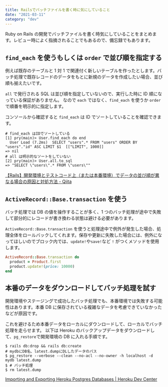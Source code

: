 ```yaml
---
title: Railsでバッチファイルを書く時に気にしていること
date: "2021-03-11"
category: "dev"
---
```


Ruby on Rails の開発でバッチファイルを書く時気にしていることをまとめます。レビュー時によく指摘されることでもあるので、備忘録でもあります。

## `find_each` を使うもしくは `order` で並び順を指定する

例えば既存のテーブルと 1 対 1 で関連付く新しいテーブルを作ったとします。バッチ処理で既存レコードのデータをもとに新規のデータを作成したい場合、並び順も揃えたいです。

`all` で発行される SQL は並び順を指定していないので、実行した時に ID 順になっている保証がありません。
なので `each` ではなく、`find_each` を使うか `order` で順番を明示的に指定します。

コンソールから確認すると `find_each` は ID でソートしていることを確認できます。

```shell
# find_each はIDでソートしている
[1] pry(main)> User.find_each do end
  User Load (7.2ms)  SELECT "users".* FROM "users" ORDER BY "users"."id" ASC LIMIT $1  [["LIMIT", 1000]]
=> nil
# all は明示的なソートをしていない
[2] pry(main)> User.all.to_sql
=> "SELECT \"users\".* FROM \"users\""
```

[【Rails】開発環境とテストコード上（または本番環境）でデータの並び順が異なる場合の原因と対処方法 - Qiita](https://qiita.com/jnchito/items/90c28c3f3e856add0a82)

## `ActiveRecord::Base.transaction` を使う

バッチ処理では DB の値を操作することが多く、1 つのバッチ処理が途中で失敗して部分的にレコードが書き換わる状態は避ける必要があります。

`ActiveRecord::Base.transaction` を使うと処理途中で例外が発生した場合、処理全体をロールバックしてくれます。保存や更新に失敗した場合には、例外になってほしいのでブロック内では、`update!`や`save!`など `!` がつくメソッドを使用します。

```rb
ActiveRecord::Base.transaction do
  product = Product.first
  product.update!(price: 10000)
end
```

## 本番のデータをダウンロードしてバッチ処理を試す

開発環境やステージングで成功したバッチ処理でも、本番環境では失敗する可能性はあります。本番 DB に保存されている複雑なデータを考慮できていなかったなどが原因です。

これを避けるため本番データをローカルにダウンロードして、ローカルでバッチ処理を走らせます。
以下は Heroku のバックアップデータをダウンロードして、`pg_restore`で開発環境の DB に入れる手順です。

```shell
$ rails db:drop && rails db:create
# mydbにDB名、latest.dumpにDLしたデータのパス
$ pg_restore --verbose --clean --no-acl --no-owner -h localhost -d mydb latest.dump
$ # バッチ処理
$ rm latest.dump
```

[Importing and Exporting Heroku Postgres Databases | Heroku Dev Center](https://devcenter.heroku.com/articles/heroku-postgres-import-export)
